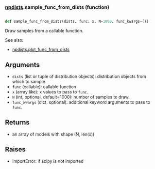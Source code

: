 ### [npdists](npdists.md).sample_func_from_dists (function)


```py

def sample_func_from_dists(dists, func, x, N=1000, func_kwargs={})

```



Draw samples from a callable function.

See also:

* [npdists.plot_func_from_dists](npdists.plot_func_from_dists.md)

Arguments
-----------
* `dists` (list or tuple of distribution objects): distribution objects from
    which to sample.
* `func` (callable): callable function
* `x` (array like): x values to pass to `func`.
* `N` (int, optional, default=1000): number of samples to draw.
* `func_kwargs` (dict, optional): additional keyword arguments to pass to
    `func`.


Returns
-----------
* an array of models with shape (N, len(x))

Raises
-----------
* ImportError: if scipy is not imported

